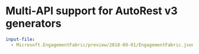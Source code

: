 # Multi-API support for AutoRest v3 generators

``` yaml $(enable-multi-api)
input-file:
  - Microsoft.EngagementFabric/preview/2018-09-01/EngagementFabric.json
```
